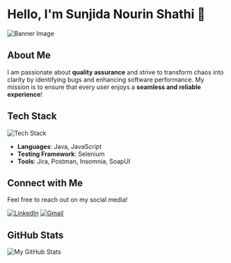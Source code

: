 # Hello, I'm Sunjida Nourin Shathi 👋

![Banner Image](F:\DOWNLOADS\1710062713557.jpg)

## About Me
I am passionate about **quality assurance** and strive to transform chaos into clarity by identifying bugs and enhancing software performance. My mission is to ensure that every user enjoys a **seamless and reliable experience**!

## Tech Stack
![Tech Stack](https://yourimageurl.com/techstack.png)

- **Languages**: Java, JavaScript
- **Testing Framework**: Selenium
- **Tools**: Jira, Postman, Insomnia, SoapUI

## Connect with Me
Feel free to reach out on my social media!

[![LinkedIn](https://github.com/shikhar1020jais1/Git-Social/blob/master/Icons/LinkedIn.png)](https://www.linkedin.com/in/sunjidanourinshathi/)
[![Gmail](https://banner2.cleanpng.com/20180320/tpq/av0o73fss.webp)](mailto:sunjidanourinshathi89@gmail.com)

## GitHub Stats
![My GitHub Stats](https://github-readme-stats.vercel.app/api?username=SunjidaShathi&show_icons=true&theme=radical)
